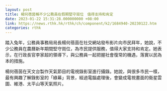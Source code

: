 ```yaml
---
layout: post
title: 楊何蓓茵稱不少公務員在假期堅守崗位　值得支持和肯定
date: 2023-01-22 15:31:28.000000000 +08:00
link: https://news.rthk.hk/rthk/ch/component/k2/1684940-20230122.htm
categories: rthk
---
```


踏入兔年，公務員事務局局長楊何蓓茵在社交網站發布影片向市民拜年，她說，不少公務員在農曆新年期間堅守崗位，為市民提供服務，值得大家支持和肯定。她表示，在行政長官李家超的領導下，與公務員一起把握社會復常的機遇，落實以民為本的措施。

楊何蓓茵在天文台製作天氣節目的電視錄影室進行攝錄。她說，與很多市民一樣，最有興趣了解錄影室的「綠幕」背景，經過電腦處理後，會變成電視畫面的衞星雲圖、維港、太平山等天氣照片。

